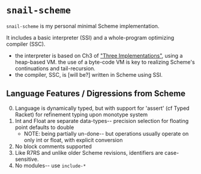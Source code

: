 # `snail-scheme`

`snail-scheme` is my personal minimal Scheme implementation.

It includes a basic interpreter (SSI) and a whole-program optimizing compiler (SSC).
- the interpreter is based on Ch3 of ["Three Implementations"](/doc/three-imp.pdf), using a heap-based VM.
  the use of a byte-code VM is key to realizing Scheme's continuations and tail-recursion.
- the compiler, SSC, is [will be?] written in Scheme using SSI.

## Language Features / Digressions from Scheme

0.  Language is dynamically typed, but with support for 'assert' (cf Typed Racket) for refinement typing upon monotype 
    system
1.  Int and Float are separate data-types-- precision selection for floating point defaults to double
    - NOTE: being partially un-done-- but operations usually operate on only int or float, with explicit conversion
2.  No block comments supported
3.  Like R7RS and unlike older Scheme revisions, identifiers are case-sensitive.
4.  No modules-- use `include-*` 
 